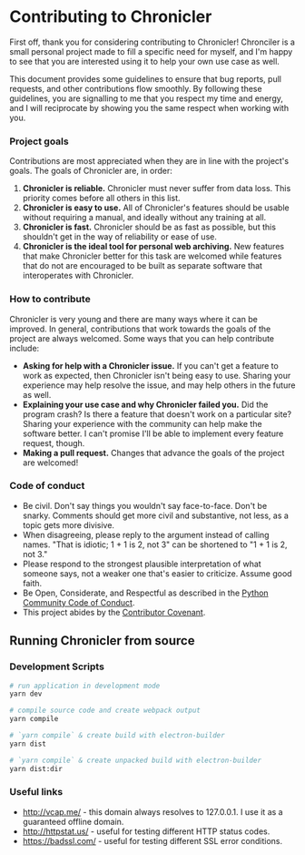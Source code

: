 # Contributing to Chronicler

First off, thank you for considering contributing to Chronicler! Chronciler is a small personal project made to fill a specific need for myself, and I'm happy to see that you are interested using it to help your own use case as well.

This document provides some guidelines to ensure that bug reports, pull requests, and other contributions flow smoothly. By following these guidelines, you are signalling to me that you respect my time and energy, and I will reciprocate by showing you the same respect when working with you.

### Project goals

Contributions are most appreciated when they are in line with the project's goals. The goals of Chronicler are, in order:

1. **Chronicler is reliable.** Chronicler must never suffer from data loss. This priority comes before all others in this list.
2. **Chronicler is easy to use.** All of Chronicler's features should be usable without requiring a manual, and ideally without any training at all.
3. **Chronicler is fast.** Chronicler should be as fast as possible, but this shouldn't get in the way of reliability or ease of use.
4. **Chronicler is the ideal tool for personal web archiving.** New features that make Chronicler better for this task are welcomed while features that do not are encouraged to be built as separate software that interoperates with Chronicler.

### How to contribute

Chronicler is very young and there are many ways where it can be improved. In general, contributions that work towards the goals of the project are always welcomed. Some ways that you can help contribute include:

- **Asking for help with a Chronicler issue.** If you can't get a feature to work as expected, then Chronicler isn't being easy to use. Sharing your experience may help resolve the issue, and may help others in the future as well.
- **Explaining your use case and why Chronicler failed you.** Did the program crash? Is there a feature that doesn't work on a particular site? Sharing your experience with the community can help make the software better. I can't promise I'll be able to implement every feature request, though.
- **Making a pull request.** Changes that advance the goals of the project are welcomed!

### Code of conduct

- Be civil. Don't say things you wouldn't say face-to-face. Don't be snarky. Comments should get more civil and substantive, not less, as a topic gets more divisive.
- When disagreeing, please reply to the argument instead of calling names. "That is idiotic; 1 + 1 is 2, not 3" can be shortened to "1 + 1 is 2, not 3."
- Please respond to the strongest plausible interpretation of what someone says, not a weaker one that's easier to criticize. Assume good faith.
- Be Open, Considerate, and Respectful as described in the [Python Community Code of Conduct](https://www.python.org/psf/codeofconduct/).
- This project abides by the [Contributor Covenant](https://www.contributor-covenant.org/version/1/4/code-of-conduct).

## Running Chronicler from source

### Development Scripts

```bash
# run application in development mode
yarn dev

# compile source code and create webpack output
yarn compile

# `yarn compile` & create build with electron-builder
yarn dist

# `yarn compile` & create unpacked build with electron-builder
yarn dist:dir
```

### Useful links

- http://vcap.me/ - this domain always resolves to 127.0.0.1. I use it as a guaranteed offline domain.
- http://httpstat.us/ - useful for testing different HTTP status codes.
- https://badssl.com/ - useful for testing different SSL error conditions.